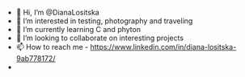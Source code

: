 - 👋 Hi, I’m @DianaLositska
- 👀 I’m interested in testing, photography and traveling
- 🌱 I’m currently learning C and phyton
- 💞️ I’m looking to collaborate on interesting projects
- 📫 How to reach me - https://www.linkedin.com/in/diana-lositska-9ab778172/
- 

<!---
DianaLositska/DianaLositska is a ✨ special ✨ repository because its `README.md` (this file) appears on your GitHub profile.
You can click the Preview link to take a look at your changes.
--->
